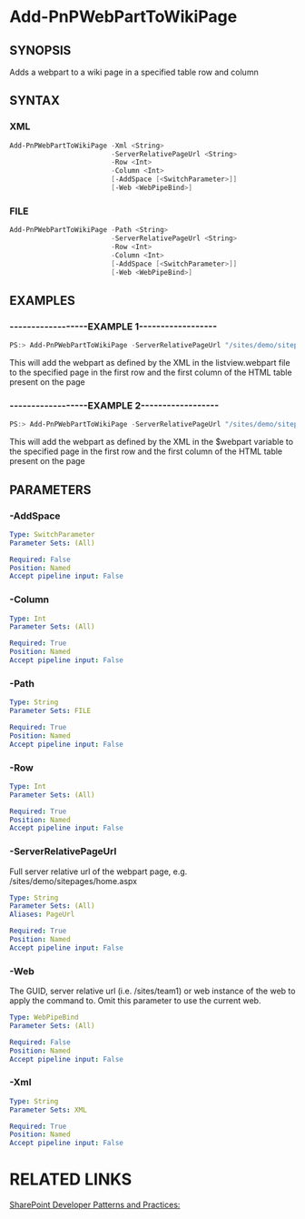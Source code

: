 # Add-PnPWebPartToWikiPage

## SYNOPSIS
Adds a webpart to a wiki page in a specified table row and column

## SYNTAX 

### XML
```powershell
Add-PnPWebPartToWikiPage -Xml <String>
                         -ServerRelativePageUrl <String>
                         -Row <Int>
                         -Column <Int>
                         [-AddSpace [<SwitchParameter>]]
                         [-Web <WebPipeBind>]
```


### FILE
```powershell
Add-PnPWebPartToWikiPage -Path <String>
                         -ServerRelativePageUrl <String>
                         -Row <Int>
                         -Column <Int>
                         [-AddSpace [<SwitchParameter>]]
                         [-Web <WebPipeBind>]
```


## EXAMPLES

### ------------------EXAMPLE 1------------------
```powershell
PS:> Add-PnPWebPartToWikiPage -ServerRelativePageUrl "/sites/demo/sitepages/home.aspx" -Path "c:\myfiles\listview.webpart" -Row 1 -Column 1
```

This will add the webpart as defined by the XML in the listview.webpart file to the specified page in the first row and the first column of the HTML table present on the page

### ------------------EXAMPLE 2------------------
```powershell
PS:> Add-PnPWebPartToWikiPage -ServerRelativePageUrl "/sites/demo/sitepages/home.aspx" -XML $webpart -Row 1 -Column 1
```

This will add the webpart as defined by the XML in the $webpart variable to the specified page in the first row and the first column of the HTML table present on the page

## PARAMETERS

### -AddSpace


```yaml
Type: SwitchParameter
Parameter Sets: (All)

Required: False
Position: Named
Accept pipeline input: False
```

### -Column


```yaml
Type: Int
Parameter Sets: (All)

Required: True
Position: Named
Accept pipeline input: False
```

### -Path


```yaml
Type: String
Parameter Sets: FILE

Required: True
Position: Named
Accept pipeline input: False
```

### -Row


```yaml
Type: Int
Parameter Sets: (All)

Required: True
Position: Named
Accept pipeline input: False
```

### -ServerRelativePageUrl
Full server relative url of the webpart page, e.g. /sites/demo/sitepages/home.aspx

```yaml
Type: String
Parameter Sets: (All)
Aliases: PageUrl

Required: True
Position: Named
Accept pipeline input: False
```

### -Web
The GUID, server relative url (i.e. /sites/team1) or web instance of the web to apply the command to. Omit this parameter to use the current web.

```yaml
Type: WebPipeBind
Parameter Sets: (All)

Required: False
Position: Named
Accept pipeline input: False
```

### -Xml


```yaml
Type: String
Parameter Sets: XML

Required: True
Position: Named
Accept pipeline input: False
```

# RELATED LINKS

[SharePoint Developer Patterns and Practices:](http://aka.ms/sppnp)